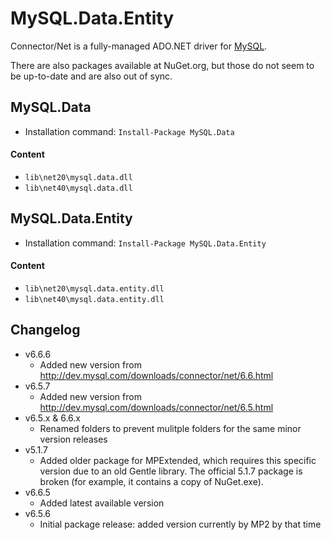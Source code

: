 MySQL.Data.Entity
===

Connector/Net is a fully-managed ADO.NET driver for [MySQL].

There are also packages available at NuGet.org, but those do not seem to be up-to-date and are also
out of sync.

MySQL.Data
---
  - Installation command: ``Install-Package MySQL.Data``

#### Content
  - ``lib\net20\mysql.data.dll``
  - ``lib\net40\mysql.data.dll``


MySQL.Data.Entity
---
  - Installation command: ``Install-Package MySQL.Data.Entity``

#### Content
  - ``lib\net20\mysql.data.entity.dll``
  - ``lib\net40\mysql.data.entity.dll``

Changelog
---
  - v6.6.6
      - Added new version from http://dev.mysql.com/downloads/connector/net/6.6.html
  - v6.5.7
      - Added new version from http://dev.mysql.com/downloads/connector/net/6.5.html
  - v6.5.x & 6.6.x
      - Renamed folders to prevent mulitple folders for the same minor version releases
  - v5.1.7
      - Added older package for MPExtended, which requires this specific version due to an old Gentle
library. The official 5.1.7 package is broken (for example, it contains a copy of NuGet.exe).
  - v6.6.5
      - Added latest available version
  - v6.5.6
      - Initial package release: added version currently by MP2 by that time

[MySQL]:       http://www.mysql.com/downloads/connector/net/